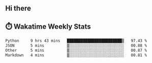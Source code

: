 ## Hi there


## ⏱️ Wakatime Weekly Stats

<!--START_SECTION:waka-->

```txt
Python     9 hrs 43 mins   ████████████████████████▒   97.43 %
JSON       5 mins          ▒░░░░░░░░░░░░░░░░░░░░░░░░   00.88 %
Other      5 mins          ▒░░░░░░░░░░░░░░░░░░░░░░░░   00.87 %
Markdown   4 mins          ▒░░░░░░░░░░░░░░░░░░░░░░░░   00.81 %
```

<!--END_SECTION:waka-->


<!--
**New-Obscurity/New-Obscurity** is a ✨ _special_ ✨ repository because its `README.md` (this file) appears on your GitHub profile.

Here are some ideas to get you started:

- 🔭 I’m currently working on ...
- 🌱 I’m currently learning ...
- 👯 I’m looking to collaborate on ...
- 🤔 I’m looking for help with ...
- 💬 Ask me about ...
- 📫 How to reach me: ...
- 😄 Pronouns: ...
- ⚡ Fun fact: ...
-->
